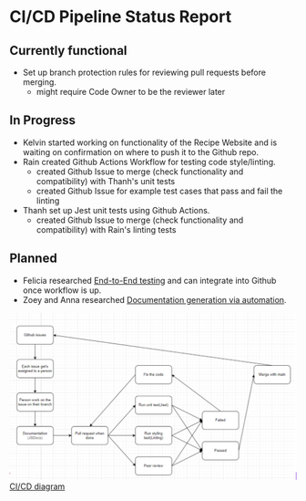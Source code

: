 # CI/CD Pipeline Status Report

## Currently functional
- Set up branch protection rules for reviewing pull requests before merging.
  - might require Code Owner to be the reviewer later

## In Progress
- Kelvin started working on functionality of the Recipe Website and is waiting on confirmation on where to push it to the Github repo.
- Rain created Github Actions Workflow for testing code style/linting.
  - created Github Issue to merge (check functionality and compatibility) with Thanh's unit tests
  - created Github Issue for example test cases that pass and fail the linting
- Thanh set up Jest unit tests using Github Actions.
  - created Github Issue to merge (check functionality and compatibility) with Rain's linting tests

## Planned 
- Felicia researched [End-to-End testing](https://docs.google.com/document/d/1K5G9X4HYc8mXMNajMHfCcMMuPmtW0Buk06Oc_Wxf39Y/edit?tab=t.0) and can integrate into Github once workflow is up.
- Zoey and Anna researched [Documentation generation via automation](https://docs.google.com/document/d/16DxRgmR27evrYpejO6OraAx11qEy7x7xjtEnA3CR2Tg/edit?tab=t.0).

![alt text](https://github.com/cse110-sp25-group23/cse110-sp25-group23/blob/main/admin/cipipeline/phase1.png)
[CI/CD diagram](https://github.com/cse110-sp25-group23/cse110-sp25-group23/blob/main/admin/cipipeline/phase1.png)
